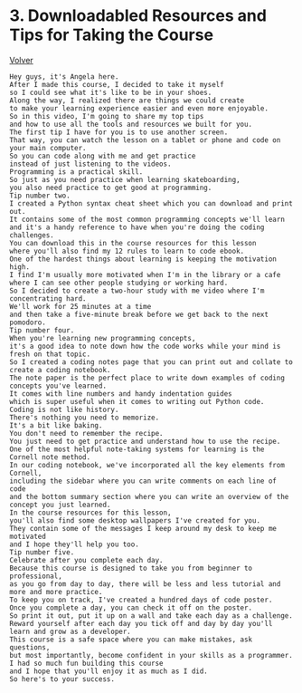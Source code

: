 <h1>3. Downloadabled Resources and Tips for Taking the Course</h1>
<a href="..\Readme.md" title="Volver a Readme.md">Volver</a>

    Hey guys, it's Angela here.
    After I made this course, I decided to take it myself
    so I could see what it's like to be in your shoes.
    Along the way, I realized there are things we could create
    to make your learning experience easier and even more enjoyable.
    So in this video, I'm going to share my top tips
    and how to use all the tools and resources we built for you.
    The first tip I have for you is to use another screen.
    That way, you can watch the lesson on a tablet or phone and code on your main computer.
    So you can code along with me and get practice
    instead of just listening to the videos.
    Programming is a practical skill.
    So just as you need practice when learning skateboarding,
    you also need practice to get good at programming.
    Tip number two.
    I created a Python syntax cheat sheet which you can download and print out.
    It contains some of the most common programming concepts we'll learn
    and it's a handy reference to have when you're doing the coding challenges.
    You can download this in the course resources for this lesson
    where you'll also find my 12 rules to learn to code ebook.
    One of the hardest things about learning is keeping the motivation high.
    I find I'm usually more motivated when I'm in the library or a cafe
    where I can see other people studying or working hard.
    So I decided to create a two-hour study with me video where I'm concentrating hard.
    We'll work for 25 minutes at a time
    and then take a five-minute break before we get back to the next pomodoro.
    Tip number four.
    When you're learning new programming concepts,
    it's a good idea to note down how the code works while your mind is fresh on that topic.
    So I created a coding notes page that you can print out and collate to create a coding notebook.
    The note paper is the perfect place to write down examples of coding concepts you've learned.
    It comes with line numbers and handy indentation guides
    which is super useful when it comes to writing out Python code.
    Coding is not like history.
    There's nothing you need to memorize.
    It's a bit like baking.
    You don't need to remember the recipe.
    You just need to get practice and understand how to use the recipe.
    One of the most helpful note-taking systems for learning is the Cornell note method.
    In our coding notebook, we've incorporated all the key elements from Cornell,
    including the sidebar where you can write comments on each line of code
    and the bottom summary section where you can write an overview of the concept you just learned.
    In the course resources for this lesson,
    you'll also find some desktop wallpapers I've created for you.
    They contain some of the messages I keep around my desk to keep me motivated
    and I hope they'll help you too.
    Tip number five.
    Celebrate after you complete each day.
    Because this course is designed to take you from beginner to professional,
    as you go from day to day, there will be less and less tutorial and more and more practice.
    To keep you on track, I've created a hundred days of code poster.
    Once you complete a day, you can check it off on the poster.
    So print it out, put it up on a wall and take each day as a challenge.
    Reward yourself after each day you tick off and day by day you'll learn and grow as a developer.
    This course is a safe space where you can make mistakes, ask questions,
    but most importantly, become confident in your skills as a programmer.
    I had so much fun building this course
    and I hope that you'll enjoy it as much as I did.
    So here's to your success.